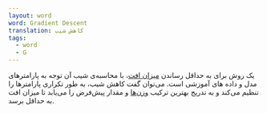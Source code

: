 ```yaml
---
layout: word
word: Gradient Descent
translation: کاهش شیب
tags:
  - word
  - G
---
```


یک روش برای به حداقل رساندن [میزان افت](/L/loss)، با محاسبه‌ی شیب آن توجه به پارامترهای مدل و داده های آموزشی است. می‌توان گفت کاهش شیب، به طور تکراری پارامترها را تنظیم می‌کند و به تدریج بهترین ترکیب [وزن‌ها](/W/weight) و مقدار پیش‌فرض را می‌یابد تا میزان افت به حداقل برسد.
